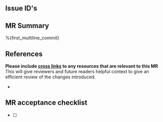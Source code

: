## Issue ID's 

<!--
Link any related issue that will be closed here.
-->

## MR Summary

<!--
Describe in detail what your merge request does and why.

Please keep this description updated with any discussion that takes place so
that reviewers can understand your intent. Keeping the description updated is
especially important if they didn't participate in the discussion.
-->

%{first_multiline_commit}

## References
**Please include [cross links](https://handbook.gitlab.com/handbook/communication/#start-with-a-merge-request:~:text=Cross%20link%20issues,alternate%20if%20duplicate.) to any resources that are relevant to this MR**
This will give reviewers and future readers helpful context to give an efficient review of the changes introduced.

- 

## MR acceptance checklist
- [ ]  


